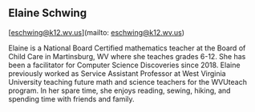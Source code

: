 ## Elaine Schwing[eschwing@k12.wv.us](mailto: eschwing@k12.wv.us)Elaine is a National Board Certified mathematics teacher at the Board of Child Care in Martinsburg, WV where she teaches grades 6-12. She has been a facilitator for Computer Science Discoveries since 2018. Elaine previously worked as Service Assistant Professor at West Virginia University teaching future math and science teachers for the WVUteach program. In her spare time, she enjoys reading, sewing, hiking, and spending time with friends and family.